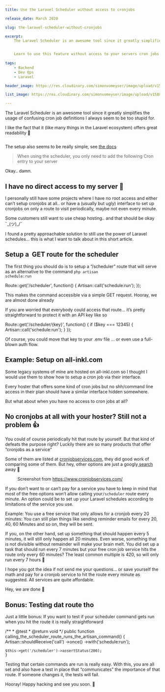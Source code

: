 ```yaml
---
title: Use the Laravel Scheduler without access to cronjobs

release_date: March 2020

slug: the-laravel-scheduler-without-cronjobs

excerpt:
    The Laravel Scheduler is an awesome tool since it greatly simplifies the usage of confusing cron job definitions I am simply not smart enough for.


    Learn to use this feature without access to your servers cron jobs on cheap hosters
    
tags: 
    - Backend
    - Dev Ops
    - Laravel

header_image: https://res.cloudinary.com/simonvomeyser/image/upload/v1588611629/laravel-scheduler/laravel-scheduler-list-header-image.jpg

list_image: https://res.cloudinary.com/simonvomeyser/image/upload/v1588611629/laravel-scheduler/laravel-scheduler-list-header-image.jpg

---
```



The Laravel Scheduler is an awesome tool since it greatly simplifies the usage of confusing cron job definitions I
always seem to be too stupid for.


I like the fact that it (like many things in the Laravel ecosystem) offers great readability 🙂


<figure class="wp-block-image"><img
        src="https://res.cloudinary.com/simonvomeyser/image/upload/v1552377554/laravel-scheduler/dodge-laravel-scheduler.png"
        alt="" class="wp-image-294"></figure>


The setup also seems to be really simple, see <a href="https://laravel.com/docs/5.7/scheduling#introduction">the
    docs</a>


<blockquote>
    When using the scheduler, you only need to add the following Cron entry to your server
</blockquote>



Okay.. damn.



<h2>I have no direct access to my server 🥺</h2>



I personally still have some projects where I have no root access and either can’t setup cronjobs at all.. or have a
(usually but ugly) interface to set up cronjobs on only a route to visit periodically, maybe not even every minute.




Some customers still want to use cheap hosting.. and that should be okay ¯\_(ツ)_/¯



I found a pretty approachable solution to still use the power of Laravel schedules… this is what I want to talk about
in this short article.



<h2>Setup a&nbsp; GET route for the scheduler</h2>



The first thing you should do is to setup a “/scheduler” route that will serve as an alternative to the command
<code>php artisan schedule:run</code>


<x-code>
    Route::get('/scheduler', function() {
    Artisan::call('schedule:run');
    });
</x-code>



This makes the command accessible via a simple GET request. Hooray, we are almost done already

If you are worried that everybody could access that route… it’s pretty straightforward to protect it with an API key
like so


<x-code>
    Route::get('/scheduler/{key}', function() {
    if ($key === 12345) {
    Artisan::call('schedule:run');
    }
    });
</x-code>


Of course, you could move that key to your .env file … or even use a full-blown auth flow.



<h2>Example: Setup on all-inkl.com</h2>



Some legacy systems of mine are hosted on all-inkl.com so I thought I would use them to show how to setup a cron job
via their interface.


<x-video code="CcO4Q53Mm_U" />

Every hoster that offers some kind of cron jobs but no shh/command line access in their plan should have a similar
interface hidden somewhere.



But what about when you have no access to cron jobs at all?



<h2>No cronjobs at all with your hoster? Still not a problem 👍</h2>



You could <g class="gr_ gr_9 gr-alert gr_gramm gr_inline_cards gr_run_anim Grammar multiReplace" id="9" data-gr-id="9">
    of</g> course periodically hit that route by yourself. But that kind of defeats the purpose
right? Luckily there are so many products that offer “cronjobs as a service”



Some of them are listed at <a href="https://www.cronjobservices.com/">cronjobservices.com</a>, they did good work of
comparing some of them. But hey, other options are just a googly<a
    href="https://www.google.de/search?q=cronjob+as+a+service"> search</a> away 🙂



<figure class="wp-block-image"><img
        src="https://res.cloudinary.com/simonvomeyser/image/upload/v1553756347/laravel-scheduler/Screenshot_2019-03-28_at_07.56.20.png"
        alt="">
    <figcaption>Screenshot from <a href="https://www.cronjobservices.com/">https://www.cronjobservices.com/</a>
    </figcaption>
</figure>



If you don’t want to or can’t pay for a service you have to keep in mind that most of the free options won’t allow
calling your<code>/scheduler</code> route every minute. An option could be to set up your Laravel schedules
according to limitations of the service you use.



Example: You use a free service that only allows for a cronjob every 20 minutes: You can still plan things like
sending reminder emails for every 20, 40, 60 Minutes and so on, they will be sent.



If you, on the other hand, set up something that should happen every 5 minutes, it will still only happen all 20
minutes. Even worse, something that is not divisible without remainder will make your brain melt. You did set up a
task that should run every 7 minutes but your free cron job service hits the route only every 60 minutes? The least
common multiple is 420, so will only run every 7 hours 🤯


I hope you got the idea if not send me your questions… or save yourself the math and pay for a cronjob service to hit
the route every minute as suggested. All services are quite affordable.



Hey, we are done 🙂



<h2>Bonus: Testing dat route tho</h2>



Just a little bonus: If you want to test if your scheduler command gets run when you hit the route it is really
straightforward


<x-code>
    /**
    * @test
    * @return void
    */
    public function calling_the_scheduler_route_runs_the_artisan_command()
    {
    Artisan::shouldReceive('call')
    ->once()
    ->with('schedule:run');

    $this->get('/scheduler')->assertStatus(200);
    }
</x-code>


Testing that certain commands are run is really easy. With this, you are all set and also have a test in place that
“communicates” the importance of that route. If someone changes it, the tests will fail.



Hooray! Happy hacking and see you soon. 🙂